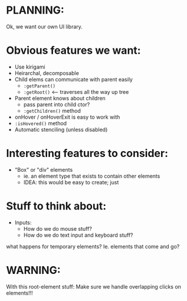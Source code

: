 

# PLANNING:

Ok, we want our own UI library.


# Obvious features we want:
- Use kirigami
- Heirarchal, decomposable
- Child elems can communicate with parent easily
    - `:getParent()`
    - `:getRoot()` <-- traverses all the way up tree
- Parent element knows about children
    - pass parent into child ctor?
    - `:getChildren()` method
- onHover / onHoverExit is easy to work with
- `:isHovered()` method
- Automatic stenciling (unless disabled)


# Interesting features to consider:
- "Box" or "div" elements
    - ie. an element type that exists to contain other elements
    - IDEA: this would be easy to create; just 


# Stuff to think about:
- Inputs:
    - How do we do mouse stuff?
    - How do we do text input and keyboard stuff?

what happens for temporary elements?
Ie. elements that come and go?


# WARNING: 
 With this root-element stuff:
Make sure we handle overlapping clicks on elements!!!


